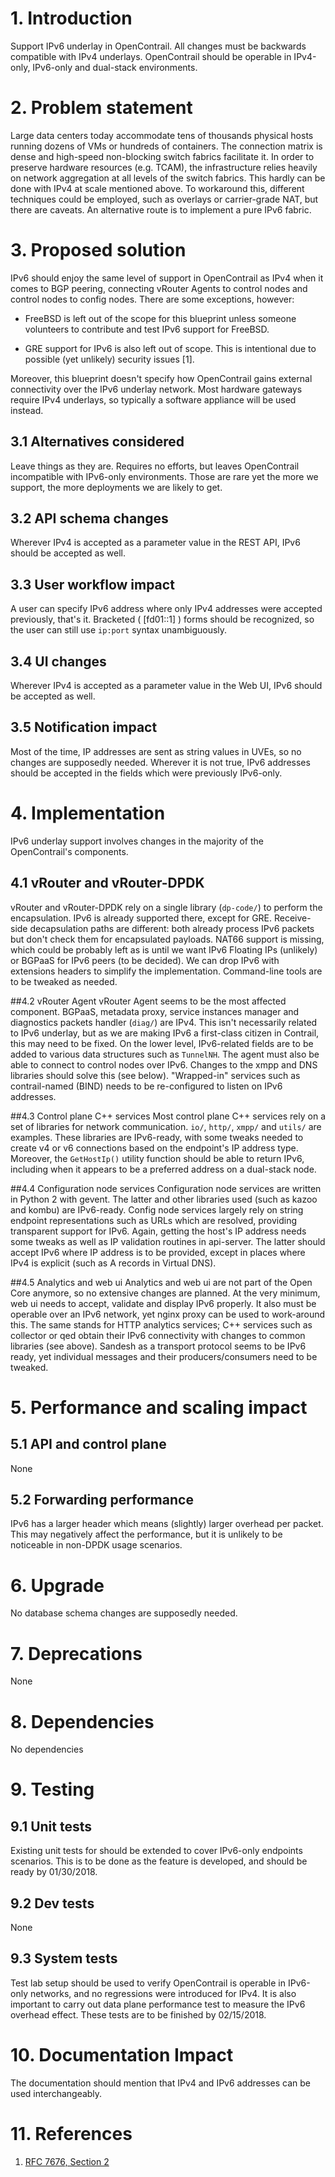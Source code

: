 
# 1. Introduction
Support IPv6 underlay in OpenContrail. All changes must be backwards compatible with IPv4 underlays. OpenContrail should be operable in IPv4-only, IPv6-only and dual-stack environments.

# 2. Problem statement
Large data centers today accommodate tens of thousands physical hosts running dozens of VMs or hundreds of containers. The connection matrix is dense and high-speed non-blocking switch fabrics facilitate it. In order to preserve hardware resources (e.g. TCAM), the infrastructure relies heavily on network aggregation at all levels of the switch fabrics. This hardly can be done with IPv4 at scale mentioned above. To workaround this, different techniques could be employed, such as overlays or carrier-grade NAT, but there are caveats. An alternative route is to implement a pure IPv6 fabric.


# 3. Proposed solution
IPv6 should enjoy the same level of support in OpenContrail as IPv4 when it comes to BGP peering, connecting vRouter Agents to control nodes and control nodes to config nodes. There are some exceptions, however:

* FreeBSD is left out of the scope for this blueprint unless someone volunteers to contribute and test IPv6 support for FreeBSD.

* GRE support for IPv6 is also left out of scope. This is intentional due to possible (yet unlikely) security issues [1].

Moreover, this blueprint doesn't specify how OpenContrail gains external connectivity over the IPv6 underlay network. Most hardware gateways require IPv4 underlays, so typically a software appliance will be used instead.

## 3.1 Alternatives considered
Leave things as they are. Requires no efforts, but leaves OpenContrail incompatible with IPv6-only environments. Those are rare yet the more we support, the more deployments we are likely to get.

## 3.2 API schema changes
Wherever IPv4 is accepted as a parameter value in the REST API, IPv6 should be accepted as well.

## 3.3 User workflow impact
A user can specify IPv6 address where only IPv4 addresses were accepted previously, that's it.
Bracketed ( [fd01::1] ) forms should be recognized, so the user can still use `ip:port` syntax unambiguously.

## 3.4 UI changes
Wherever IPv4 is accepted as a parameter value in the Web UI, IPv6 should be accepted as well.

## 3.5 Notification impact
Most of the time, IP addresses are sent as string values in UVEs, so no changes are supposedly needed. Wherever it is not true, IPv6 addresses should be accepted in the fields which were previously IPv6-only.

# 4. Implementation

IPv6 underlay support involves changes in the majority of the OpenContrail's components.

## 4.1 vRouter and vRouter-DPDK
vRouter and vRouter-DPDK rely on a single library (`dp-code/`) to perform the encapsulation. IPv6 is already supported there, except for GRE. Receive-side decapsulation paths are different: both already process IPv6 packets but don't check them for encapsulated payloads. NAT66 support is missing, which could be probably left as is until we want IPv6 Floating IPs (unlikely) or BGPaaS for IPv6 peers (to be decided). We can drop IPv6 with extensions headers to simplify the implementation. Command-line tools are to be tweaked as needed.

##4.2 vRouter Agent
vRouter Agent seems to be the most affected component. BGPaaS, metadata proxy, service instances manager and diagnostics packets handler (`diag/`) are IPv4. This isn't necessarily related to IPv6 underlay, but as we are making IPv6 a first-class citizen in Contrail, this may need to be fixed. On the lower level, IPv6-related fields are to be added to various data structures such as `TunnelNH`. The agent must also be able to connect to control nodes over IPv6. Changes to the xmpp and DNS libraries should solve this (see below). "Wrapped-in" services such as contrail-named (BIND) needs to be re-configured to listen on IPv6 addresses.

##4.3 Control plane C++ services
Most control plane C++ services rely on a set of libraries for network communication. `io/`, `http/`, `xmpp/` and `utils/` are examples. These libraries are IPv6-ready, with some tweaks needed to create v4 or v6 connections based on the endpoint's IP address type. Moreover, the `GetHostIp()` utility function should be able to return IPv6, including when it appears to be a preferred address on a dual-stack node.

##4.4 Configuration node services
Configuration node services are written in Python 2 with gevent. The latter and other libraries used (such as kazoo and kombu) are IPv6-ready. Config node services largely rely on string endpoint representations such as URLs which are resolved, providing transparent support for IPv6. Again, getting the host's IP address needs some tweaks as well as IP validation routines in api-server. The latter should accept IPv6 where IP address is to be provided, except in places where IPv4 is explicit (such as A records in Virtual DNS).

##4.5 Analytics and web ui
Analytics and web ui are not part of the Open Core anymore, so no extensive changes are planned. At the very minimum, web ui needs to accept, validate and display IPv6 properly. It also must be operable over an IPv6 network, yet nginx proxy can be used to work-around this. The same stands for HTTP analytics services; C++ services such as collector or qed obtain their IPv6 connectivity with changes to common libraries (see above). Sandesh as a transport protocol seems to be IPv6 ready, yet individual messages and their producers/consumers need to be tweaked.


# 5. Performance and scaling impact
## 5.1 API and control plane
None

## 5.2 Forwarding performance
IPv6 has a larger header which means (slightly) larger overhead per packet. This may negatively affect the performance, but it is unlikely to be noticeable in non-DPDK usage scenarios.

# 6. Upgrade
No database schema changes are supposedly needed.

# 7. Deprecations
None

# 8. Dependencies
No dependencies

# 9. Testing
## 9.1 Unit tests
Existing unit tests for should be extended to cover IPv6-only endpoints scenarios. This is to be done as the feature is developed, and should be ready by 01/30/2018.
## 9.2 Dev tests
None
## 9.3 System tests
Test lab setup should be used to verify OpenContrail is operable in IPv6-only networks, and no regressions were introduced for IPv4. It is also important to carry out data plane performance test to measure the IPv6 overhead effect. These tests are to be finished by 02/15/2018.

# 10. Documentation Impact
The documentation should mention that IPv4 and IPv6 addresses can be used interchangeably.

# 11. References
1. [RFC 7676, Section 2](https://tools.ietf.org/html/rfc7676#section-2)

